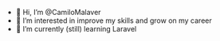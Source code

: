 - 👋 Hi, I’m @CamiloMalaver
- 👀 I’m interested in improve my skills and grow on my career
- 🌱 I’m currently (still) learning Laravel

<!---
CamiloMalaver97/CamiloMalaver97 is a ✨ special ✨ repository because its `README.md` (this file) appears on your GitHub profile.
You can click the Preview link to take a look at your changes.
--->
